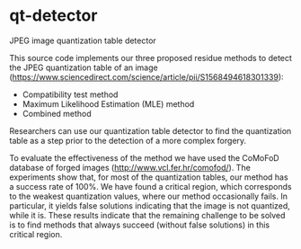 # qt-detector
JPEG image quantization table detector

This source code implements our three proposed residue methods to detect the JPEG quantization table of an image (https://www.sciencedirect.com/science/article/pii/S1568494618301339):
- Compatibility test method
- Maximum Likelihood Estimation (MLE) method
- Combined method

Researchers can use our quantization table detector to find the quantization table as a step prior to the detection of a more complex forgery.

To evaluate the effectiveness of the method we have used the CoMoFoD database of forged images (http://www.vcl.fer.hr/comofod/). The experiments show that, for most of the quantization tables, our method has a success rate of 100%. We have found a critical region, which corresponds to the weakest quantization values, where our method occasionally fails. In particular, it yields false solutions indicating that the image is not quantized, while it is. These results indicate that the remaining challenge to be solved is to find methods that always succeed (without false solutions) in this critical region.
